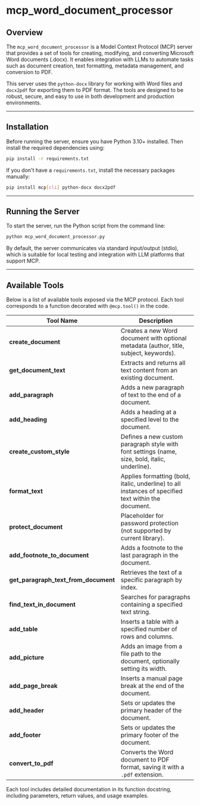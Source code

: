 # mcp_word_document_processor

## Overview
The `mcp_word_document_processor` is a Model Context Protocol (MCP) server that provides a set of tools for creating, modifying, and converting Microsoft Word documents (.docx). It enables integration with LLMs to automate tasks such as document creation, text formatting, metadata management, and conversion to PDF.

This server uses the `python-docx` library for working with Word files and `docx2pdf` for exporting them to PDF format. The tools are designed to be robust, secure, and easy to use in both development and production environments.

---

## Installation

Before running the server, ensure you have Python 3.10+ installed. Then install the required dependencies using:

```bash
pip install -r requirements.txt
```

If you don't have a `requirements.txt`, install the necessary packages manually:

```bash
pip install mcp[cli] python-docx docx2pdf
```

---

## Running the Server

To start the server, run the Python script from the command line:

```bash
python mcp_word_document_processor.py
```

By default, the server communicates via standard input/output (stdio), which is suitable for local testing and integration with LLM platforms that support MCP.

---

## Available Tools

Below is a list of available tools exposed via the MCP protocol. Each tool corresponds to a function decorated with `@mcp.tool()` in the code.

| Tool Name | Description |
|-----------|-------------|
| **create_document** | Creates a new Word document with optional metadata (author, title, subject, keywords). |
| **get_document_text** | Extracts and returns all text content from an existing document. |
| **add_paragraph** | Adds a new paragraph of text to the end of a document. |
| **add_heading** | Adds a heading at a specified level to the document. |
| **create_custom_style** | Defines a new custom paragraph style with font settings (name, size, bold, italic, underline). |
| **format_text** | Applies formatting (bold, italic, underline) to all instances of specified text within the document. |
| **protect_document** | Placeholder for password protection (not supported by current library). |
| **add_footnote_to_document** | Adds a footnote to the last paragraph in the document. |
| **get_paragraph_text_from_document** | Retrieves the text of a specific paragraph by index. |
| **find_text_in_document** | Searches for paragraphs containing a specified text string. |
| **add_table** | Inserts a table with a specified number of rows and columns. |
| **add_picture** | Adds an image from a file path to the document, optionally setting its width. |
| **add_page_break** | Inserts a manual page break at the end of the document. |
| **add_header** | Sets or updates the primary header of the document. |
| **add_footer** | Sets or updates the primary footer of the document. |
| **convert_to_pdf** | Converts the Word document to PDF format, saving it with a `.pdf` extension. |

Each tool includes detailed documentation in its function docstring, including parameters, return values, and usage examples.